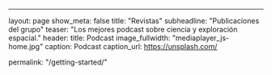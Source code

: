 ---
layout: page
show_meta: false
title: "Revistas"
subheadline: "Publicaciones del grupo"
teaser: "Los mejores podcast sobre ciencia y exploración espacial."
header:
    title: Podcast
    image_fullwidth: "mediaplayer_js-home.jpg"
    caption: Podcast
    caption_url: https://unsplash.com/
   
permalink: "/getting-started/"
